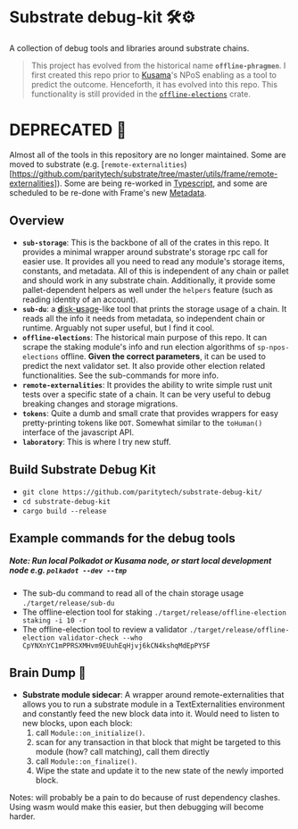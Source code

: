 # Substrate debug-kit 🛠⚙️

A collection of debug tools and libraries around substrate chains.

> This project has evolved from the historical name **`offline-phragmen`**. I first created this repo
> prior to [Kusama](https://kusama.network/)'s NPoS enabling as a tool to predict the outcome. Henceforth, it has evolved
> into this repo. This functionality is still provided in the [`offline-elections`](https://github.com/paritytech/offline-phragmen/tree/master/offline-election) crate.


# DEPRECATED 🚨 

Almost all of the tools in this repository are no longer maintained. Some are moved to substrate (e.g. [`remote-externalities`)[https://github.com/paritytech/substrate/tree/master/utils/frame/remote-externalities]). Some are being re-worked in [Typescript](https://github.com/kianenigma/polkadot-scripts/), and some are scheduled to be re-done with Frame's new [Metadata](https://github.com/paritytech/substrate/pull/8615).

## Overview

- **`sub-storage`**: This is the backbone of all of the crates in this repo. It provides a minimal
  wrapper around substrate's storage rpc call for easier use. It provides all you need to read any
  module's storage items, constants, and metadata. All of this is independent of any chain or pallet
  and should work in any substrate chain. Additionally, it provide some pallet-dependent helpers as
  well under the `helpers` feature (such as reading identity of an account).
- **`sub-du`**: a [**d**isk-**u**sage](https://en.wikipedia.org/wiki/Du_(Unix))-like tool that prints the storage usage of a chain. It reads all the info
  it needs from metadata, so independent chain or runtime. Arguably not super useful, but I find it
  cool.
- **`offline-elections`**: The historical main purpose of this repo. It can scrape the staking
  module's info and run election algorithms of `sp-npos-elections` offline. **Given the correct
  parameters**, it can be used to predict the next validator set. It also provide other election
  related functionalities. See the sub-commands for more info.
- **`remote-externalities`**: It provides the ability to write simple rust unit tests over a
  specific state of a chain. It can be very useful to debug breaking changes and storage migrations.
- **`tokens`**: Quite a dumb and small crate that provides wrappers for easy pretty-printing tokens
  like `DOT`. Somewhat similar to the `toHuman()` interface of the javascript API.
- **`laboratory`**: This is where I try new stuff.

## Build Substrate Debug Kit
- `git clone https://github.com/paritytech/substrate-debug-kit/`
- `cd substrate-debug-kit`
- `cargo build --release`

## Example commands for the debug tools
##### Note: Run local Polkadot or Kusama node, or start local development node e.g. `polkadot --dev --tmp`
- The sub-du command to read all of the chain storage usage `./target/release/sub-du`
- The offline-election tool for staking `./target/release/offline-election staking -i 10 -r`
- The offline-election tool to review a validator `./target/release/offline-election validator-check --who CpYNXnYC1mPPRSXMHvm9EUuhEqHjvj6kCN4kshqMdEpPYSF`

## Brain Dump 🧠

- **Substrate module sidecar**: A wrapper around remote-externalities that allows you to run a
  substrate module in a TextExternalities environment and constantly feed the new block data into
  it. Would need to listen to new blocks, upon each block:
  1. call `Module::on_initialize()`.
  2. scan for any transaction in that block that might be targeted to this module (how? call
     matching), call them directly
  3. call `Module::on_finalize()`.
  4. Wipe the state and update it to the new state of the newly imported block.

Notes: will probably be a pain to do because of rust dependency clashes. Using wasm would make this easier, but then debugging will become harder. 

